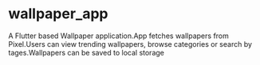 # wallpaper_app

A Flutter based Wallpaper application.App fetches wallpapers from Pixel.Users can view trending wallpapers, browse categories or search by tages.Wallpapers can be saved to local storage


